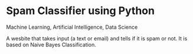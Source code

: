 # Spam Classifier using Python

Machine Learning, Artificial Intelligence, Data Science

A wesbite that takes input (a text or email) and tells if it is spam or not. It is based on Naive Bayes Classification.
